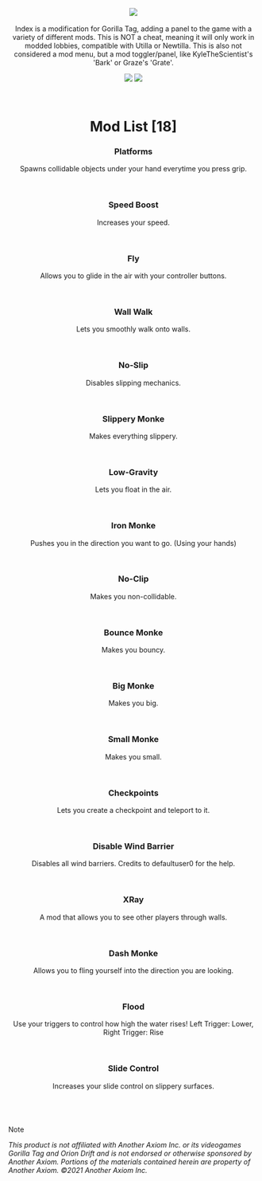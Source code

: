 <p align="center">
  <a href="#"><img src="https://github.com/user-attachments/assets/1b0bcaf9-2ada-4845-8e4d-de6585bd7b33"></a>
  <br></br>
  Index is a modification for Gorilla Tag, adding a panel to the game with a variety of different mods. This is NOT a cheat, meaning it will only work in modded lobbies, compatible with Utilla or Newtilla. This is also not considered a mod menu, but a mod toggler/panel, like KyleTheScientist's 'Bark' or Graze's 'Grate'.
</p>

<p align="center">
	<a href="https://github.com/zaynethedev/Index/releases"><img src="https://img.shields.io/github/downloads/zaynethedev/Index/total.svg?style=for-the-badge"></a>
	<a href="https://discord.gg/v9yKVNgwds"><img src="https://img.shields.io/badge/discord-11%20online-blueviolet?style=for-the-badge"></a>
</p>

</br>

<h1 align="center"> Mod List [18] </h1>

<div align="center">
	
### Platforms

Spawns collidable objects under your hand everytime you press grip.

</br>

### Speed Boost

Increases your speed.

</br>

### Fly

Allows you to glide in the air with your controller buttons.

</br>

### Wall Walk

Lets you smoothly walk onto walls.

</br>

### No-Slip

Disables slipping mechanics.

</br>

### Slippery Monke

Makes everything slippery.

</br>

### Low-Gravity

Lets you float in the air.

</br>

### Iron Monke

Pushes you in the direction you want to go. (Using your hands)

</br>

### No-Clip

Makes you non-collidable.

</br>

### Bounce Monke

Makes you bouncy.

</br>

### Big Monke

Makes you big.

</br>

### Small Monke

Makes you small.

</br>

### Checkpoints

Lets you create a checkpoint and teleport to it.

</br>

### Disable Wind Barrier

Disables all wind barriers. Credits to defaultuser0 for the help.

</br>

### XRay

A mod that allows you to see other players through walls.

</br>

### Dash Monke

Allows you to fling yourself into the direction you are looking.

</br>

### Flood

Use your triggers to control how high the water rises! Left Trigger: Lower, Right Trigger: Rise

</br>

### Slide Control

Increases your slide control on slippery surfaces.

</br>

</div>

# 

> [!NOTE]
> *This product is not affiliated with Another Axiom Inc. or its videogames Gorilla Tag and Orion Drift and is not endorsed or otherwise sponsored by Another Axiom. Portions of the materials contained herein are property of Another Axiom. ©2021 Another Axiom Inc.*
